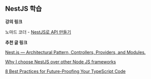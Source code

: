 ## NestJS 학습

**강의 링크**

노마드 코더 -
[NestJS로 API 만들기](https://nomadcoders.co/nestjs-fundamentals)

**추천 글 링크**

[Nest.js — Architectural Pattern, Controllers, Providers, and Modules.](https://medium.com/geekculture/nest-js-architectural-pattern-controllers-providers-and-modules-406d9b192a3a)

[Why I choose NestJS over other Node JS frameworks](https://medium.com/monstar-lab-bangladesh-engineering/why-i-choose-nestjs-over-other-node-js-frameworks-6cdbd083ae67)

[8 Best Practices for Future-Proofing Your TypeScript Code](https://betterprogramming.pub/8-best-practices-for-future-proofing-your-typescript-code-2600fb7d8063)
